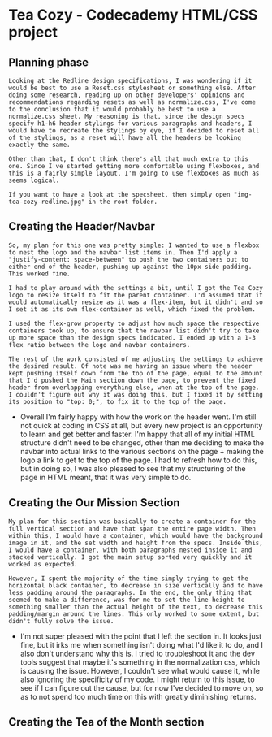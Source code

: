 <h1>Tea Cozy - Codecademy HTML/CSS project</h1>

<h2>Planning phase</h2>
    
    Looking at the Redline design specifications, I was wondering if it would be best to use a Reset.css stylesheet or something else. After doing some research, reading up on other developers' opinions and recommendations regarding resets as well as normalize.css, I've come to the conclusion that it would probably be best to use a normalize.css sheet. My reasoning is that, since the design specs specify h1-h6 header stylings for various paragraphs and headers, I would have to recreate the stylings by eye, if I decided to reset all of the stylings, as a reset will have all the headers be looking exactly the same.

    Other than that, I don't think there's all that much extra to this one. Since I've started getting more comfortable using flexboxes, and this is a fairly simple layout, I'm going to use flexboxes as much as seems logical.

    If you want to have a look at the specsheet, then simply open "img-tea-cozy-redline.jpg" in the root folder.


<h2>Creating the Header/Navbar</h2>

    So, my plan for this one was pretty simple: I wanted to use a flexbox to nest the logo and the navbar list items in. Then I'd apply a "justify-content: space-between" to push the two containers out to either end of the header, pushing up against the 10px side padding. This worked fine. 

    I had to play around with the settings a bit, until I got the Tea Cozy logo to resize itself to fit the parent container. I'd assumed that it would automatically resize as it was a flex-item, but it didn't and so I set it as its own flex-container as well, which fixed the problem.

    I used the flex-grow property to adjust how much space the respective containers took up, to ensure that the navbar list didn't try to take up more space than the design specs indicated. I ended up with a 1-3 flex ratio between the logo and navbar containers. 

    The rest of the work consisted of me adjusting the settings to achieve the desired result. Of note was me having an issue where the header kept pushing itself down from the top of the page, equal to the amount that I'd pushed the Main section down the page, to prevent the fixed header from overlapping everything else, when at the top of the page. I couldn't figure out why it was doing this, but I fixed it by setting its position to "top: 0;", to fix it to the top of the page.

- Overall I'm fairly happy with how the work on the header went. I'm still not quick at coding in CSS at all, but every new project is an opportunity to learn and get better and faster. I'm happy that all of my initial HTML structure didn't need to be changed, other than me deciding to make the navbar into actual links to the various sections on the page + making the logo a link to get to the top of the page. I had to refresh how to do this, but in doing so, I was also pleased to see that my structuring of the page in HTML meant, that it was very simple to do.


<h2>Creating the Our Mission Section</h2>

    My plan for this section was basically to create a container for the full vertical section and have that span the entire page width. Then within this, I would have a container, which would have the background image in it, and the set width and height from the specs. Inside this, I would have a container, with both paragraphs nested inside it and stacked vertically. I got the main setup sorted very quickly and it worked as expected.
    
    However, I spent the majority of the time simply trying to get the horizontal black container, to decrease in size vertically and to have less padding around the paragraphs. In the end, the only thing that seemed to make a difference, was for me to set the line-height to something smaller than the actual height of the text, to decrease this padding/margin around the lines. This only worked to some extent, but didn't fully solve the issue.

- I'm not super pleased with the point that I left the section in. It looks just fine, but it irks me when something isn't doing what I'd like it to do, and I also don't understand why this is. I tried to troubleshoot it and the dev tools suggest that maybe it's something in the normalization css, which is causing the issue. However, I couldn't see what would cause it, while also ignoring the specificity of my code. I might return to this issue, to see if I can figure out the cause, but for now I've decided to move on, so as to not spend too much time on this with greatly diminishing returns.


<h2>Creating the Tea of the Month section</h2> 